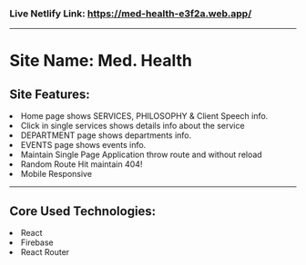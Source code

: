 ### Live Netlify Link: https://med-health-e3f2a.web.app/

---

# Site Name: Med. Health

## Site Features:

<li>Home page shows SERVICES, PHILOSOPHY & Client Speech info.</li>
<li>Click in single services shows details info about the service</li>
<li>DEPARTMENT page shows departments info.</li>
<li>EVENTS page shows events info.</li>
<li>Maintain Single Page Application throw route and without reload</li>
<li>Random Route Hit maintain 404! </li>
<li>Mobile Responsive</li>

---

## Core Used Technologies:

<li>React</li>
<li>Firebase</li>
<li>React Router</li>
